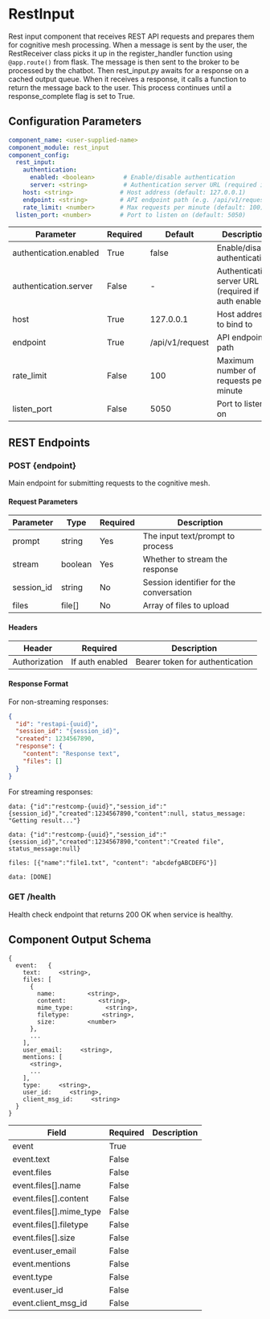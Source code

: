 # RestInput

Rest input component that receives REST API requests and prepares them for cognitive mesh processing. When a message is sent by the user, the RestReceiver class picks it up in the register_handler function using `@app.route()` from flask. The message is then sent to the broker to be processed by the chatbot. Then rest_input.py awaits for a response on a cached output queue. When it receives a response, it calls a function to return the message back to the user. This process continues until a response_complete flag is set to True.

## Configuration Parameters

```yaml
component_name: <user-supplied-name>
component_module: rest_input
component_config:
  rest_input:
    authentication:
      enabled: <boolean>        # Enable/disable authentication
      server: <string>          # Authentication server URL (required if auth enabled)
    host: <string>             # Host address (default: 127.0.0.1)
    endpoint: <string>         # API endpoint path (e.g. /api/v1/request)
    rate_limit: <number>       # Max requests per minute (default: 100)
  listen_port: <number>        # Port to listen on (default: 5050)
```

| Parameter | Required | Default | Description |
| --- | --- | --- | --- |
| authentication.enabled | True | false | Enable/disable authentication |
| authentication.server | False | - | Authentication server URL (required if auth enabled) |
| host | True | 127.0.0.1 | Host address to bind to |
| endpoint | True | /api/v1/request | API endpoint path |
| rate_limit | False | 100 | Maximum number of requests per minute |
| listen_port | False | 5050 | Port to listen on |

## REST Endpoints

### POST {endpoint}

Main endpoint for submitting requests to the cognitive mesh.

#### Request Parameters

| Parameter | Type | Required | Description |
| --- | --- | --- | --- |
| prompt | string | Yes | The input text/prompt to process |
| stream | boolean | Yes | Whether to stream the response |
| session_id | string | No | Session identifier for the conversation |
| files | file[] | No | Array of files to upload |

#### Headers

| Header | Required | Description |
| --- | --- | --- |
| Authorization | If auth enabled | Bearer token for authentication |

#### Response Format

For non-streaming responses:
```json
{
  "id": "restapi-{uuid}",
  "session_id": "{session_id}",
  "created": 1234567890,
  "response": {
    "content": "Response text",
    "files": []
  }
}
```

For streaming responses:

```
data: {"id":"restcomp-{uuid}","session_id":"{session_id}","created":1234567890,"content":null, status_message: "Getting result..."}

data: {"id":"restcomp-{uuid}","session_id":"{session_id}","created":1234567890,"content":"Created file", status_message:null}

files: [{"name":"file1.txt", "content": "abcdefgABCDEFG"}]

data: [DONE]
```

### GET /health

Health check endpoint that returns 200 OK when service is healthy.



## Component Output Schema

```
{
  event:   {
    text:     <string>,
    files: [
      {
        name:         <string>,
        content:         <string>,
        mime_type:         <string>,
        filetype:         <string>,
        size:         <number>
      },
      ...
    ],
    user_email:     <string>,
    mentions: [
      <string>,
      ...
    ],
    type:     <string>,
    user_id:     <string>,
    client_msg_id:     <string>
  }
}
```
| Field | Required | Description |
| --- | --- | --- |
| event | True |  |
| event.text | False |  |
| event.files | False |  |
| event.files[].name | False |  |
| event.files[].content | False |  |
| event.files[].mime_type | False |  |
| event.files[].filetype | False |  |
| event.files[].size | False |  |
| event.user_email | False |  |
| event.mentions | False |  |
| event.type | False |  |
| event.user_id | False |  |
| event.client_msg_id | False |  |
